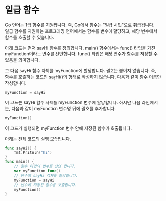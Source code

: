 # 일급 함수
Go 언어는 1급 함수를 지원합니다. 즉, Go에서 함수는 "일급 시민"으로 취급됩니다.  
일급 함수를 지원하는 프로그래밍 언어에서는 함수를 변수에 할당하고, 해당 변수에서 함수를 호출할 수 있습니다.  

아래 코드는 먼저 sayHi 함수를 정의합니다. main() 함수에서는 func() 타입을 가진 myFunction이라는 변수를 선언합니다. func() 타입은 해당 변수가 함수를 저장할 수 있음을 의미합니다.

그 다음 sayHi 함수 자체를 myFunction에 할당합니다. 괄호는 붙이지 않습니다. 즉, 함수를 호출하는 코드인 sayHi()의 형태로 작성하지 않습니다. 다음과 같이 함수 이름만 작성합니다.

```go
myFunction = sayHi
```

이 코드는 sayHi 함수 자체를 myFunction 변수에 할당합니다. 하지만 다음 라인에서는, 다음과 같이 myFunction 변수명 뒤에 괄호를 추가합니다.

```go
myFunction()
```

이 코드가 실행되면 myFunction 변수 안에 저장된 함수가 호출됩니다.

아래는 전체 코드의 실행 모습입니다.

```go
func sayHi() {
    fmt.Pritnln("hi")
}
func main() {
    // 함수 타입의 변수를 선언 합니다.
    var myFunction func()
    // 변수에 sayHi 객체를 할당합니다.
    myFunction = sayHi
    // 변수에 저장된 함수를 호출합니다.
    myFunction()
}
```

